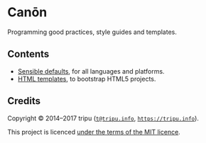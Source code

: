 # Can&#333;n

Programming good practices, style guides and templates.

## Contents

* [Sensible defaults](sensible-defaults.md), for all languages and platforms.
* [HTML templates](https://tripu.github.io/Canon/html-templates/), to bootstrap HTML5 projects.

## Credits

Copyright &copy; 2014&ndash;2017 tripu ([`t@tripu.info`](mailto:t@tripu.info), [`https://tripu.info`](https://tripu.info/)).

This project is licenced [under the terms of the MIT licence](LICENSE.md).
